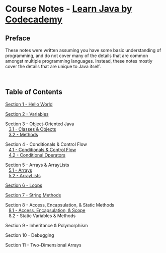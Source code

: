 # Course Notes - [Learn Java by Codecademy](https://www.codecademy.com/courses/learn-java/)

## Preface

These notes were written assuming you have some basic understanding of programming, and do not cover many of the details that are common amongst multiple programming languages. Instead, these notes mostly cover the details that are unique to Java itself.

<br>

## Table of Contents

[Section 1 - Hello World](https://github.com/mrjohnming/codecademy_learn-java/blob/main/01_hello-world.md)

[Section 2 - Variables](https://github.com/mrjohnming/codecademy_learn-java/blob/main/02_variables.md)

Section 3 - Object-Oriented Java
<br> &ensp; [3.1 - Classes & Objects](https://github.com/mrjohnming/codecademy_learn-java/blob/main/03.1_classes.md)
<br> &ensp; [3.2 - Methods](https://github.com/mrjohnming/codecademy_learn-java/blob/main/03.2_methods.md)

Section 4 - Conditionals & Control Flow
<br> &ensp; [4.1 - Conditionals & Control Flow](https://github.com/mrjohnming/codecademy_learn-java/blob/main/04.1_conditionals-1.md)
<br> &ensp; [4.2 - Conditional Operators](https://github.com/mrjohnming/codecademy_learn-java/blob/main/04.2_conditionals-2.md)

Section 5 - Arrays & ArrayLists
<br> &ensp; [5.1 - Arrays](https://github.com/mrjohnming/codecademy_learn-java/blob/main/05.1_arrays.md)
<br> &ensp; [5.2 - ArrayLists](https://github.com/mrjohnming/codecademy_learn-java/blob/main/05.2_arrayLists.md)

[Section 6 - Loops](https://github.com/mrjohnming/codecademy_learn-java/blob/main/06_loops.md)

[Section 7 - String Methods](https://github.com/mrjohnming/codecademy_learn-java/blob/main/07_string-methods.md)

Section 8 - Access, Encapsulation, & Static Methods
<br> &ensp; [8.1 - Access, Encapsulation, & Scope](https://github.com/mrjohnming/codecademy_learn-java/blob/main/08.1_access.md)
<br> &ensp; 8.2 - Static Variables & Methods

Section 9 - Inheritance & Polymorphism

Section 10 - Debugging

Section 11 - Two-Dimensional Arrays
